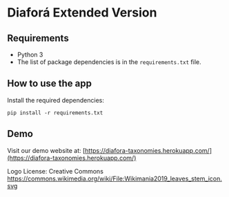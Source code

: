 # Diaforá Extended Version

## Requirements

* Python 3
* The list of package dependencies is in the `requirements.txt` file.

## How to use the app

Install the required dependencies:
```
pip install -r requirements.txt
```


## Demo
Visit our demo website at:
[https://diafora-taxonomies.herokuapp.com/](https://diafora-taxonomies.herokuapp.com/)

Logo License: Creative Commons
https://commons.wikimedia.org/wiki/File:Wikimania2019_leaves_stem_icon.svg

